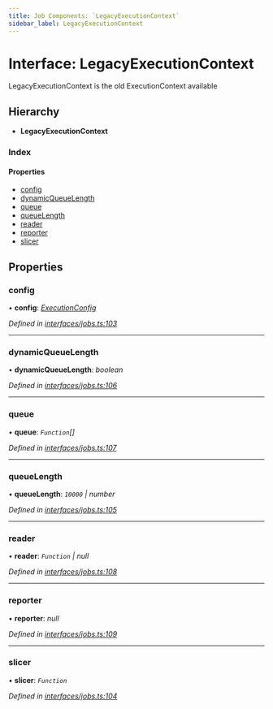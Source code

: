 ```yaml
---
title: Job Components: `LegacyExecutionContext`
sidebar_label: LegacyExecutionContext
---
```


# Interface: LegacyExecutionContext

LegacyExecutionContext is the old ExecutionContext available

## Hierarchy

* **LegacyExecutionContext**

### Index

#### Properties

* [config](legacyexecutioncontext.md#config)
* [dynamicQueueLength](legacyexecutioncontext.md#dynamicqueuelength)
* [queue](legacyexecutioncontext.md#queue)
* [queueLength](legacyexecutioncontext.md#queuelength)
* [reader](legacyexecutioncontext.md#reader)
* [reporter](legacyexecutioncontext.md#reporter)
* [slicer](legacyexecutioncontext.md#slicer)

## Properties

###  config

• **config**: *[ExecutionConfig](executionconfig.md)*

*Defined in [interfaces/jobs.ts:103](https://github.com/terascope/teraslice/blob/a3992c27/packages/job-components/src/interfaces/jobs.ts#L103)*

___

###  dynamicQueueLength

• **dynamicQueueLength**: *boolean*

*Defined in [interfaces/jobs.ts:106](https://github.com/terascope/teraslice/blob/a3992c27/packages/job-components/src/interfaces/jobs.ts#L106)*

___

###  queue

• **queue**: *`Function`[]*

*Defined in [interfaces/jobs.ts:107](https://github.com/terascope/teraslice/blob/a3992c27/packages/job-components/src/interfaces/jobs.ts#L107)*

___

###  queueLength

• **queueLength**: *`10000` | number*

*Defined in [interfaces/jobs.ts:105](https://github.com/terascope/teraslice/blob/a3992c27/packages/job-components/src/interfaces/jobs.ts#L105)*

___

###  reader

• **reader**: *`Function` | null*

*Defined in [interfaces/jobs.ts:108](https://github.com/terascope/teraslice/blob/a3992c27/packages/job-components/src/interfaces/jobs.ts#L108)*

___

###  reporter

• **reporter**: *null*

*Defined in [interfaces/jobs.ts:109](https://github.com/terascope/teraslice/blob/a3992c27/packages/job-components/src/interfaces/jobs.ts#L109)*

___

###  slicer

• **slicer**: *`Function`*

*Defined in [interfaces/jobs.ts:104](https://github.com/terascope/teraslice/blob/a3992c27/packages/job-components/src/interfaces/jobs.ts#L104)*
